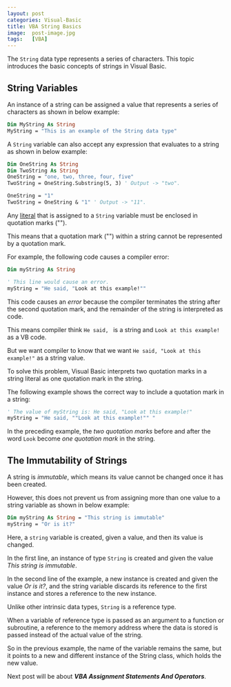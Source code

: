 ```yaml
---
layout: post
categories: Visual-Basic
title: VBA String Basics
image:  post-image.jpg
tags:   [VBA]
---
```


The `String` data type represents a series of characters. This topic introduces the basic concepts of strings in Visual Basic.

## String Variables

An instance of a string can be assigned a value that represents a series of characters as shown in below example:

```vb
Dim MyString As String
MyString = "This is an example of the String data type"
```

A `String` variable can also accept any expression that evaluates to a string as shown in below example:

```vb
Dim OneString As String
Dim TwoString As String
OneString = "one, two, three, four, five"
TwoString = OneString.Substring(5, 3) ' Output -> "two".

OneString = "1"
TwoString = OneString & "1" ' Output -> "11".
```

Any [literal](https://binged.it/2T4EH0s) that is assigned to a `String` variable must be enclosed in quotation marks (""). 

This means that a quotation mark ("") within a string cannot be represented by a quotation mark. 

For example, the following code causes a compiler error:

```vb
Dim myString As String

' This line would cause an error.
myString = "He said, "Look at this example!""
```

This code causes an *error* because the compiler terminates the string after the second quotation mark, and the remainder of the string is interpreted as code. 

This means compiler think `He said, ` is a string and `Look at this example!` as a VB code.

But we want compiler to know that we want `He said, "Look at this example!"` as a string value.

To solve this problem, Visual Basic interprets two quotation marks in a string literal as one quotation mark in the string. 

The following example shows the correct way to include a quotation mark in a string:

```vb
' The value of myString is: He said, "Look at this example!"
myString = "He said, ""Look at this example!"" "
```

In the preceding example, the *two quotation marks* before and after the word `Look` become *one quotation mark* in the string. 

## The Immutability of Strings

A string is *immutable*, which means its value cannot be changed once it has been created. 

However, this does not prevent us from assigning more than one value to a string variable as shown in below example:

```vb
Dim myString As String = "This string is immutable"
myString = "Or is it?"
```

Here, a `string` variable is created, given a value, and then its value is changed.

In the first line, an instance of type `String` is created and given the value *This string is immutable*. 

In the second line of the example, a new instance is created and given the value *Or is it?*, and the string variable discards its reference to the first instance and stores a reference to the new instance.

Unlike other intrinsic data types, `String` is a reference type. 

When a variable of reference type is passed as an argument to a function or subroutine, a reference to the memory address where the data is stored is passed instead of the actual value of the string. 

So in the previous example, the name of the variable remains the same, but it points to a new and different instance of the String class, which holds the new value.

Next post will be about ***VBA Assignment Statements And Operators***.

